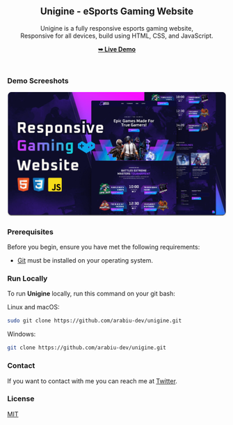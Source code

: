 <div align="center">

  <h2 align="center">Unigine - eSports Gaming Website</h2>

Unigine is a fully responsive esports gaming website, <br />Responsive for all devices, build using HTML, CSS, and JavaScript.

<a href="https://arabiu-dev.github.io/unigine/"><strong>➥ Live Demo</strong></a>

</div>

<br />

### Demo Screeshots

![Unigine Desktop Demo](./readme-images/desktop.png "Desktop Demo")

### Prerequisites

Before you begin, ensure you have met the following requirements:

- [Git](https://git-scm.com/downloads "Download Git") must be installed on your operating system.

### Run Locally

To run **Unigine** locally, run this command on your git bash:

Linux and macOS:

```bash
sudo git clone https://github.com/arabiu-dev/unigine.git
```

Windows:

```bash
git clone https://github.com/arabiu-dev/unigine.git
```

### Contact

If you want to contact with me you can reach me at [Twitter](https://www.twitter.com/arabiu-dev).

### License

[MIT](https://choosealicense.com/licenses/mit/)
